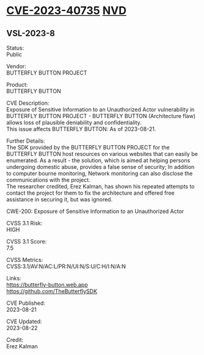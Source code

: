 
# [CVE-2023-40735](https://www.cve.org/CVERecord?id=CVE-2023-40735) [NVD](https://nvd.nist.gov/vuln/detail/CVE-2023-40735)

## VSL-2023-8

Status:  
Public  
  
Vendor:  
BUTTERFLY BUTTON PROJECT  
  
Product:  
BUTTERFLY BUTTON  
  
CVE Description:  
Exposure of Sensitive Information to an Unauthorized Actor vulnerability in BUTTERFLY BUTTON PROJECT - BUTTERFLY BUTTON (Architecture flaw) allows loss of plausible deniability and confidentiality.  
This issue affects BUTTERFLY BUTTON: As of 2023-08-21.  
  
Further Details:  
The SDK provided by the BUTTERFLY BUTTON PROJECT for the BUTTERFLY BUTTON host resources on various websites that can easily be enumerated.
As a result - the solution, which is aimed at helping persons undergoing domestic abuse, provides a false sense of security; In addition to computer
bourne monitoring, Network monitoring can also disclose the communications with the project.  
The researcher credited, Erez Kalman, has shown his repeated attempts to contact the project for them to fix the architecture and offered
free assistance in securing it, but was ignored.  
  
CWE-200: Exposure of Sensitive Information to an Unauthorized Actor  
  
CVSS 3.1 Risk:  
HIGH  
  
CVSS 3.1 Score:  
7.5  
  
CVSS Metrics:  
CVSS:3.1/AV:N/AC:L/PR:N/UI:N/S:U/C:H/I:N/A:N  
  
Links:  
https://butterfly-button.web.app  
https://github.com/TheButterflySDK  
  
CVE Published:  
2023-08-21  
  
CVE Updated:  
2023-08-22  
  
Credit:  
Erez Kalman
